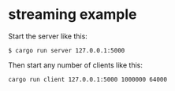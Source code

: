 # streaming example

Start the server like this:

```
$ cargo run server 127.0.0.1:5000
```

Then start any number of clients like this:

```
cargo run client 127.0.0.1:5000 1000000 64000
```
